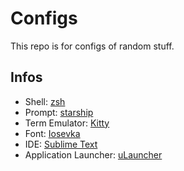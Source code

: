 # Configs

This repo is for configs of random stuff.

## Infos

 - Shell: [zsh](https://www.zsh.org/)
 - Prompt: [starship](https://starship.rs/)
 - Term Emulator: [Kitty](https://sw.kovidgoyal.net/kitty/)
 - Font: [Iosevka](https://github.com/be5invis/Iosevka)
 - IDE: [Sublime Text](https://www.sublimetext.com/)
 - Application Launcher: [uLauncher](https://ulauncher.io/)
